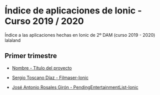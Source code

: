# Índice de aplicaciones de Ionic - Curso 2019 / 2020

Índice a las aplicaciones hechas en Ionic de 2º DAM (curso 2019 - 2020)
lalaland

## Primer trimestre

* [Nombre - Título del proyecto](repo)
* [Sergio Toscano Díaz - Filmaser-Ionic](https://github.com/sergiotoscanodiaz/Filmaser-Ionic)

* [José Antonio Rosales Girón - PendingEntertainmentList-Ionic](https://github.com/joseantoniorosales/Trabajo_Ionic_2-DAM)

